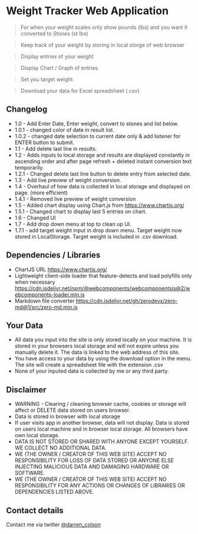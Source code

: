 # Weight Tracker Web Application

> For when your weight scales only show pounds (lbs) and you want it converted to Stones (st lbs)

> Keep track of your weight by storing in local storge of web browser

> Display entries of your weight

> Display Chart / Graph of entries

> Set you target weight

> Download your data for Excel spreadsheet (.csv)

## Changelog

- 1.0 - Add Enter Date, Enter weight, convert to stones and list below.
- 1.0.1 - changed color of date in result list.
- 1.0.2 - changed date selection to current date only & add listener for ENTER button to submit.
- 1.1 - Add delete last line in results.
- 1.2 - Adds inputs to local storage and results are displayed constantly in ascending order and after page refresh + deleted instant conversion text temporarily.
- 1.2.1 - Changed delete last line button to delete entry from selected date.
- 1.3 - Add live preview of weight conversion.
- 1.4 - Overhaul of how data is collected in local storage and displayed on page. (more efficient)
- 1.4.1 - Removed live preview of weight conversion
- 1.5 - Added chart display using Chart.js from https://www.chartjs.org/
- 1.5.1 - Changed chart to display last 5 entries on chart.
- 1.6 - Changed UI
- 1.7 - Add drop down menu at top to clean up UI.
- 1.7.1 - add target weight input in drop down menu. Target weight now stored in LocalStorage. Target weight is included in .csv download.

## Dependencies / Libraries

- ChartJS URL https://www.chartjs.org/
- Lightweight client-side loader that feature-detects and load polyfills only when necessary https://cdn.jsdelivr.net/npm/@webcomponents/webcomponentsjs@2/webcomponents-loader.min.js
- Markdown file converter https://cdn.jsdelivr.net/gh/zerodevx/zero-md@1/src/zero-md.min.js

## Your Data
- All data you input into the site is only stored locally on your machine. It is stored in your browsers local storage and will not expire unless you manually delete it. The data is linked to the web address of this site.
- You have access to your data by using the download option in the menu. The site will create a spreadsheet file with the extension .csv
- None of your inputed data is collected by me or any third party.

## Disclaimer

- WARNING - Clearing / cleaning browser cache, cookies or storage will affect or DELETE data stored on users browser.
- Data is stored in browser with local storage
- If user visits app in another browser, data will not display. Data is stored on users local machine and in browser local storage. All browsers have own local storage.
- DATA IS NOT STORED OR SHARED WITH ANYONE EXCEPT YOURSELF. WE COLLECT NO ADDITIONAL DATA.
- WE (THE OWNER / CREATOR OF THIS WEB SITE) ACCEPT NO RESPONSIBILITY FOR LOSS OF DATA STORED OR ANYONE ELSE INJECTING MALICIOUS DATA AND DAMAGING HARDWARE OR SOFTWARE.
- WE (THE OWNER / CREATOR OF THIS WEB SITE) ACCEPT NO RESPONSIBILITY FOR ANY ACTIONS OR CHANGES OF LIBRARIES OR DEPENDENCIES LISTED ABOVE.

## Contact details

Contact me via twitter [@darren_colson](https://twitter.com/darren_colson)
